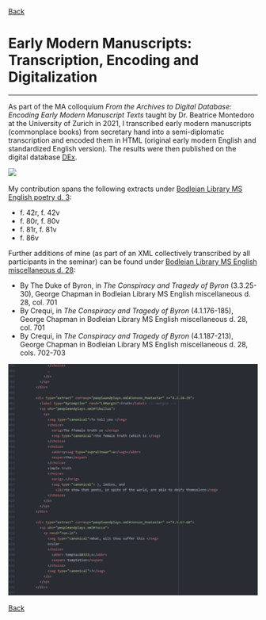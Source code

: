 [Back](https://ycvogt.github.io/my_portfolio/)

# Early Modern Manuscripts: Transcription, Encoding and Digitalization
---

As part of the MA colloquium _From the Archives to Digital Database: Encoding Early Modern Manuscript Texts_ taught by Dr. Beatrice Montedoro at the University of Zurich in 2021, I transcribed early modern manuscripts (commonplace books) from secretary hand into a semi-diplomatic transcription and encoded them in HTML (original early modern English and standardized English version). The results were then published on the digital database [DEx](https://dex.digitalearlymodern.com/).

<img src="images/manuscript/dex.PNG"/>

My contribution spans the following extracts under [Bodleian Library MS English poetry d. 3](https://daikatana.digitalearlymodern.com/manuscripts/?query=BodleianMSEngpoetd3.xml):
<ul>
 <li>f. 42r, f. 42v</li>
 <li>f. 80r, f. 80v</li>
 <li>f. 81r, f. 81v</li>
 <li>f. 86v</li>
</ul>

Further additions of mine (as part of an XML collectively transcribed by all participants in the seminar) can be found under [Bodleian Library MS English miscellaneous d. 28](https://daikatana.digitalearlymodern.com/manuscripts/?query=BodleianMSEngmiscd28.xml&spelling=normalized):
<ul>
 <li>By The Duke of Byron, in <i>The Conspiracy and Tragedy of Byron</i> (3.3.25-30), George Chapman in Bodleian Library MS English miscellaneous d. 28, col. 701</li>
<li>By Crequi, in <i>The Conspiracy and Tragedy of Byron</i> (4.1.176-185), George Chapman in Bodleian Library MS English miscellaneous d. 28, col. 701</li>
<li>By Crequi, in <i>The Conspiracy and Tragedy of Byron</i> (4.1.187-213), George Chapman in Bodleian Library MS English miscellaneous d. 28, cols. 702-703</li>
</ul>

<img src="images/manuscript/html.PNG"/>

[Back](https://ycvogt.github.io/my_portfolio/)
